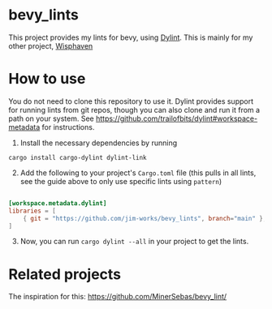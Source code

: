 # bevy_lints

This project provides my lints for bevy, using [Dylint](https://github.com/trailofbits/dylint). This is mainly for my other project, [Wisphaven](https://github.com/jim-works/Wisphaven)

# How to use

You do not need to clone this repository to use it. Dylint provides support for running lints from git repos, though you can also clone and run it from a path on your system. See https://github.com/trailofbits/dylint#workspace-metadata for instructions.

1. Install the necessary dependencies by running

`cargo install cargo-dylint dylint-link`

2. Add the following to your project's `Cargo.toml` file (this pulls in all lints, see the guide above to only use specific lints using `pattern`)

```toml

[workspace.metadata.dylint]
libraries = [
    { git = "https://github.com/jim-works/bevy_lints", branch="main" },
]
```

3. Now, you can run `cargo dylint --all` in your project to get the lints.

# Related projects

The inspiration for this: https://github.com/MinerSebas/bevy_lint/